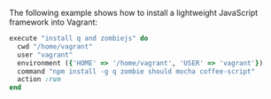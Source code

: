 The following example shows how to install a lightweight JavaScript
framework into Vagrant:

``` ruby
execute "install q and zombiejs" do
  cwd "/home/vagrant"
  user "vagrant"
  environment ({'HOME' => '/home/vagrant', 'USER' => 'vagrant'})
  command "npm install -g q zombie should mocha coffee-script"
  action :run
end
```